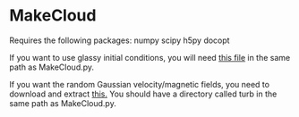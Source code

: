 # MakeCloud

Requires the following packages:
numpy
scipy
h5py
docopt

If you want to use glassy initial conditions, you will need <a href=http://www.tapir.caltech.edu/~mgrudich/files/glass_orig.npy>this file</a> in the same path as MakeCloud.py.

If you want the random Gaussian velocity/magnetic fields, you need to download and extract <a href=http://www.tapir.caltech.edu/~mgrudich/files/turb.tar.gz> this.</a> You should have a directory called turb in the same path as MakeCloud.py.